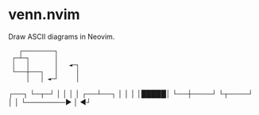venn.nvim
=========

Draw ASCII diagrams in Neovim.

       ┌─────────┐
     ┌─┴─┐       │
     │   │       │   ◄─┐
     └───┼───┐   │     │
         │   │ ◄─┘     │
   ┌──┐  └─┬─┘         │
   │  │    │        ┌──┴──┐
   │  │    │        │█████│
   └──┼────┘        └┬────┘
      │              │
      └────────►     │
                    ◄┘
